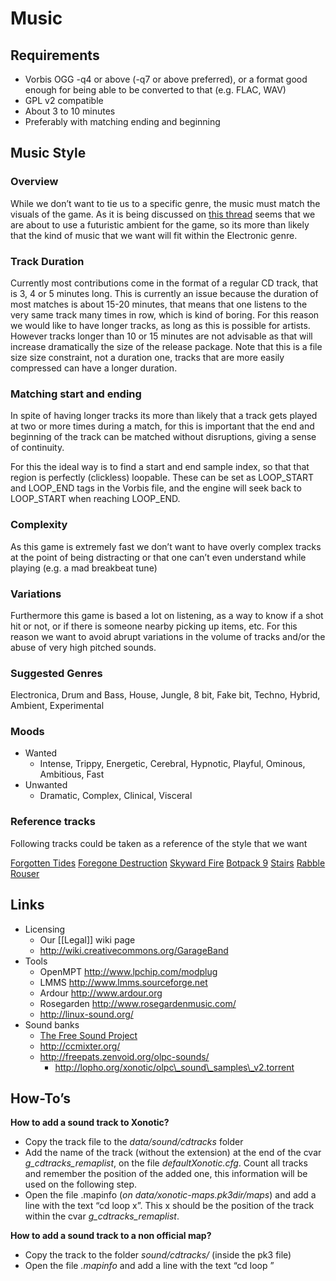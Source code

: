 Music
=====

Requirements
------------

-   Vorbis OGG -q4 or above (-q7 or above preferred), or a format good enough for being able to be converted to that (e.g. FLAC, WAV)
-   GPL v2 compatible *<span class="page [[legal]] our see information more for"></span>*
-   About 3 to 10 minutes
-   Preferably with matching ending and beginning *<span class="smoothly loops track the so"></span>*

Music Style
-----------

### Overview

While we don’t want to tie us to a specific genre, the music must match the visuals of the game. As it is being discussed on [this thread](http://forums.xonotic.org/showthread.php?tid=81) seems that we are about to use a futuristic ambient for the game, so its more than likely that the kind of music that we want will fit within the Electronic genre.

### Track Duration

Currently most contributions come in the format of a regular CD track, that is 3, 4 or 5 minutes long. This is currently an issue because the duration of most matches is about 15-20 minutes, that means that one listens to the very same track many times in row, which is kind of boring. For this reason we would like to have longer tracks, as long as this is possible for artists. However tracks longer than 10 or 15 minutes are not advisable as that will increase dramatically the size of the release package. Note that this is a file size size constraint, not a duration one, tracks that are more easily compressed can have a longer duration.

### Matching start and ending

In spite of having longer tracks its more than likely that a track gets played at two or more times during a match, for this is important that the end and beginning of the track can be matched without disruptions, giving a sense of continuity.

For this the ideal way is to find a start and end sample index, so that that region is perfectly (clickless) loopable. These can be set as LOOP\_START and LOOP\_END tags in the Vorbis file, and the engine will seek back to LOOP\_START when reaching LOOP\_END.

### Complexity

As this game is extremely fast we don’t want to have overly complex tracks at the point of being distracting or that one can’t even understand while playing (e.g. a mad breakbeat tune)

### Variations

Furthermore this game is based a lot on listening, as a way to know if a shot hit or not, or if there is someone nearby picking up items, etc. For this reason we want to avoid abrupt variations in the volume of tracks and/or the abuse of very high pitched sounds.

### Suggested Genres

Electronica, Drum and Bass, House, Jungle, 8 bit, Fake bit, Techno, Hybrid, Ambient, Experimental

### Moods

-   Wanted
    -   Intense, Trippy, Energetic, Cerebral, Hypnotic, Playful, Ominous, Ambitious, Fast
-   Unwanted
    -   Dramatic, Complex, Clinical, Visceral

### Reference tracks

Following tracks could be taken as a reference of the style that we want

[Forgotten Tides](http://www.jamendo.com/en/track/145959)
[Foregone Destruction](http://www.youtube.com/watch?v=yNrI6N2jQCk&feature=related)
[Skyward Fire](http://www.youtube.com/watch?v=2bFUNKg0mzg&feature=related)
[Botpack 9](http://www.youtube.com/watch?v=6gwdsQDwAb8&feature=related)
[Stairs](http://blkrbt.googlepages.com/stairs.ogg)
[Rabble Rouser](http://www.youtube.com/watch?v=ki71pm8yDKI&hd=1)

Links
-----

-   Licensing
    -   Our [[Legal]] wiki page
    -   http://wiki.creativecommons.org/GarageBand
-   Tools
    -   OpenMPT http://www.lpchip.com/modplug
    -   LMMS http://www.lmms.sourceforge.net
    -   Ardour http://www.ardour.org
    -   Rosegarden http://www.rosegardenmusic.com/
    -   http://linux-sound.org/
-   Sound banks
    -   [The Free Sound Project](http://www.freesound.org/tagsViewSingle.php?id=99)
    -   http://ccmixter.org/
    -   http://freepats.zenvoid.org/olpc-sounds/
        -   http://lopho.org/xonotic/olpc\_sound\_samples\_v2.torrent

How-To’s
--------

**How to add a sound track to Xonotic?**

-   Copy the track file to the *data/sound/cdtracks* folder
-   Add the name of the track (without the extension) at the end of the cvar *g\_cdtracks\_remaplist*, on the file *defaultXonotic.cfg*. Count all tracks and remember the position of the added one, this information will be used on the following step.
-   Open the file <name of map>.mapinfo (*on data/xonotic-maps.pk3dir/maps*) and add a line with the text “cd loop x”. This x should be the position of the track within the cvar *g\_cdtracks\_remaplist*.

**How to add a sound track to a non official map?**

-   Copy the track to the folder *sound/cdtracks/* (inside the pk3 file)
-   Open the file *<name of map>.mapinfo* and add a line with the text “cd loop <track filename>”

